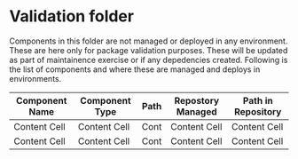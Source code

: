 # Validation folder

Components in this folder are not managed or deployed in any environment. These are here only for package validation purposes. These will be updated as part of maintainence exercise or if any depedencies created. Following is the list of components and where these are managed and deploys in environments.

Component Name  | Component Type | Path | Repostory Managed | Path in Repository 
--------------- | -------------- | ---- | ----------------- | ------------------ |
Content Cell    | Content Cell   | Cont | Content Cell      | Content Cell       |
Content Cell    | Content Cell   | Cont | Content Cell      | Content Cell       |
